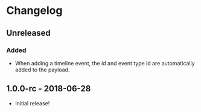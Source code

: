 # Changelog

## Unreleased
### Added
- When adding a timeline event, the id and event type id are automatically added to the payload.

## 1.0.0-rc - 2018-06-28
- Initial release!
